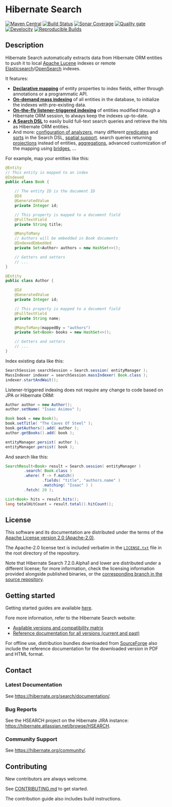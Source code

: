 # Hibernate Search

[![Maven Central](https://img.shields.io/maven-central/v/org.hibernate.search/hibernate-search-mapper-orm.svg?label=Maven%20Central&style=for-the-badge)](https://central.sonatype.com/search?namespace=org.hibernate.search&sort=name)
[![Build Status](https://img.shields.io/jenkins/build?jobUrl=https%3A%2F%2Fci.hibernate.org%2Fjob%2Fhibernate-search%2Fjob%2Fmain%2F&style=for-the-badge)](https://ci.hibernate.org/job/hibernate-search/job/main)
[![Sonar Coverage](https://img.shields.io/sonar/coverage/org.hibernate.search:hibernate-search-parent?server=https%3A%2F%2Fsonarcloud.io&style=for-the-badge)](https://sonarcloud.io/project/activity?id=org.hibernate.search%3Ahibernate-search-parent&graph=coverage)
[![Quality gate](https://img.shields.io/sonar/alert_status/org.hibernate.search:hibernate-search-parent?logo=sonarcloud&server=https%3A%2F%2Fsonarcloud.io&style=for-the-badge)](https://sonarcloud.io/dashboard?id=org.hibernate.search%3Ahibernate-search-parent)
[![Develocity](https://img.shields.io/badge/Revved%20up%20by-Develocity-06A0CE?style=for-the-badge&logo=gradle)](https://ge.hibernate.org/scans?search.rootProjectNames=Hibernate%20Search)
[![Reproducible Builds](https://img.shields.io/badge/Reproducible_Builds-ok-success?style=for-the-badge)](https://github.com/jvm-repo-rebuild/reproducible-central/blob/master/content/org/hibernate/search/hibernate-search-bom/README.md)

## Description

Hibernate Search automatically extracts data from Hibernate ORM entities to push it to
local [Apache Lucene](http://lucene.apache.org/) indexes
or remote [Elasticsearch](https://www.elastic.co/products/elasticsearch)/[OpenSearch](https://www.opensearch.org/) indexes.

It features:

* [**Declarative mapping**](https://docs.jboss.org/hibernate/stable/search/reference/en-US/html_single/#mapper-orm-mapping)
of entity properties to index fields,
either through annotations or a programmatic API.
* [**On-demand mass indexing**](https://docs.jboss.org/hibernate/stable/search/reference/en-US/html_single/#mapper-orm-indexing-massindexer)
of all entities in the database,
to initialize the indexes with pre-existing data.
* [**On-the-fly listener-triggered indexing**](https://docs.jboss.org/hibernate/stable/search/reference/en-US/html_single/#listener-triggered-indexing)
of entities modified through a Hibernate ORM session,
to always keep the indexes up-to-date.
* [**A Search DSL**](https://docs.jboss.org/hibernate/stable/search/reference/en-US/html_single/#search-dsl)
to easily build full-text search queries
and retrieve the hits as Hibernate ORM entities.
* And more: [configuration of analyzers](https://docs.jboss.org/hibernate/stable/search/reference/en-US/html_single/#concepts-analysis),
many different [predicates](https://docs.jboss.org/hibernate/stable/search/reference/en-US/html_single/#search-dsl-predicate)
and [sorts](https://docs.jboss.org/hibernate/stable/search/reference/en-US/html_single/#search-dsl-sort)
in the Search DSL,
[spatial support](https://docs.jboss.org/hibernate/stable/search/reference/en-US/html_single/#mapper-orm-geopoint).
search queries returning [projections](https://docs.jboss.org/hibernate/stable/search/reference/en-US/html_single/#search-dsl-projection)
instead of entities,
[aggregations](https://docs.jboss.org/hibernate/stable/search/reference/en-US/html_single/#search-dsl-aggregation),
advanced customization of the mapping using [bridges](https://docs.jboss.org/hibernate/stable/search/reference/en-US/html_single/#mapper-orm-bridge),
...

For example, map your entities like this:

```java
@Entity
// This entity is mapped to an index
@Indexed
public class Book {

    // The entity ID is the document ID
    @Id
    @GeneratedValue
    private Integer id;

    // This property is mapped to a document field
    @FullTextField
    private String title;

    @ManyToMany
    // Authors will be embedded in Book documents
    @IndexedEmbedded
    private Set<Author> authors = new HashSet<>();

    // Getters and setters
    // ...
}

@Entity
public class Author {

    @Id
    @GeneratedValue
    private Integer id;

    // This property is mapped to a document field
    @FullTextField
    private String name;

    @ManyToMany(mappedBy = "authors")
    private Set<Book> books = new HashSet<>();

    // Getters and setters
    // ...
}
```

Index existing data like this:

```java
SearchSession searchSession = Search.session( entityManager );
MassIndexer indexer = searchSession.massIndexer( Book.class );
indexer.startAndWait();
```

Listener-triggered indexing does not require any change to code based on JPA or Hibernate ORM:

```java
Author author = new Author();
author.setName( "Isaac Asimov" );

Book book = new Book();
book.setTitle( "The Caves Of Steel" );
book.getAuthors().add( author );
author.getBooks().add( book );

entityManager.persist( author );
entityManager.persist( book );
```

And search like this:

```java
SearchResult<Book> result = Search.session( entityManager )
        .search( Book.class )
        .where( f -> f.match()
                .fields( "title", "authors.name" )
                .matching( "Isaac" ) )
        .fetch( 20 );

List<Book> hits = result.hits();
long totalHitCount = result.total().hitCount();
```

## License

This software and its documentation are distributed under the terms of
the [Apache License version 2.0 (Apache-2.0)](https://www.apache.org/licenses/LICENSE-2.0.txt).

The Apache-2.0 license text is included verbatim in the [`LICENSE.txt`](LICENSE.txt) file
in the root directory of the repository.

Note that Hibernate Search 7.2.0.Alpha1 and lower are distributed under a different license;
for more information, check the licensing information provided alongside published binaries,
or the [corresponding branch in the source repository](https://github.com/hibernate/hibernate-search/tree/7.1#license).

## Getting started

Getting started guides are available
[here](https://hibernate.org/search/documentation/getting-started/).

Fore more information, refer to the Hibernate Search website:

* [Available versions and compatibility matrix](https://hibernate.org/search/releases/)
* [Reference documentation for all versions (current and past)](https://hibernate.org/search/documentation/)

For offline use, distribution bundles downloaded from [SourceForge](https://sourceforge.net/projects/hibernate/files/hibernate-search/)
also include the reference documentation for the downloaded version in PDF and HTML format. 

## Contact

### Latest Documentation

See <https://hibernate.org/search/documentation/>.

### Bug Reports

See the HSEARCH project on the Hibernate JIRA instance: <https://hibernate.atlassian.net/browse/HSEARCH>.

### Community Support

See <https://hibernate.org/community/>.

## Contributing

New contributors are always welcome.

See [CONTRIBUTING.md](CONTRIBUTING.md) to get started.

The contribution guide also includes build instructions. 
